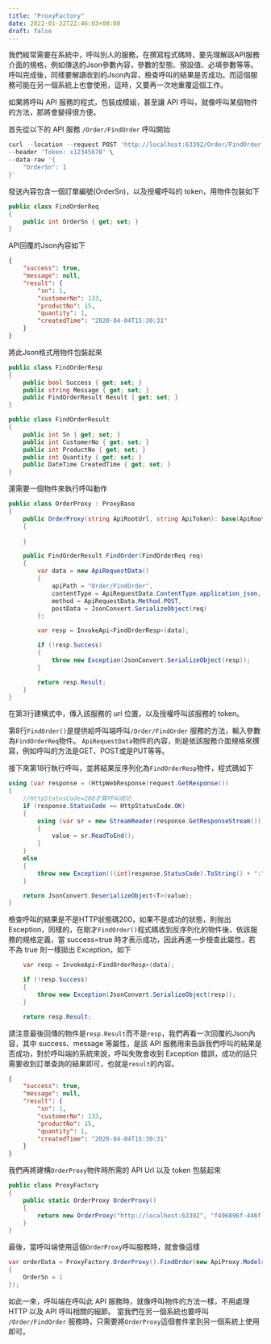 ```yaml
---
title: "ProxyFactory"
date: 2022-01-22T22:46:03+08:00
draft: false
---
```


我們經常需要在系統中，呼叫別人的服務，在撰寫程式碼時，要先理解該API服務介面的規格，例如傳送的Json參數內容，參數的型態、預設值、必填參數等等。呼叫完成後，同樣要解讀收到的Json內容，檢查呼叫的結果是否成功。而這個服務可能在另一個系統上也會使用，這時，又要再一次地重覆這個工作。

如果將呼叫 API 服務的程式，包裝成模組，甚至讓 API 呼叫，就像呼叫某個物件的方法，那將會變得很方便。

首先從以下的 API 服務 `/Order/FindOrder` 呼叫開始
```r
curl --location --request POST 'http://localhost:63392/Order/FindOrder' \
--header 'Token: x12345678' \
--data-raw '{
    "OrderSn": 1
}'
```
發送內容包含一個訂單編號(OrderSn)，以及授權呼叫的 token，用物件包裝如下
```c#
public class FindOrderReq
{
    public int OrderSn { get; set; }        
}
```
API回覆的Json內容如下
```json
{
    "success": true,
    "message": null,
    "result": {
        "sn": 1,
        "customerNo": 133,
        "productNo": 15,
        "quantity": 1,
        "createdTime": "2020-04-04T15:30:31"
    }
}
```
將此Json格式用物件包裝起來
```c#
public class FindOrderResp
{
    public bool Success { get; set; }
    public string Message { get; set; }
    public FindOrderResult Result { get; set; }
}

public class FindOrderResult
{
    public int Sn { get; set; }
    public int CustomerNo { get; set; }
    public int ProductNo { get; set; }
    public int Quantity { get; set; }
    public DateTime CreatedTime { get; set; }
}
```
還需要一個物件來執行呼叫動作
```c#
public class OrderProxy : ProxyBase
{
    public OrderProxy(string ApiRootUrl, string ApiToken): base(ApiRootUrl, ApiToken)
    {
        
    }

    public FindOrderResult FindOrder(FindOrderReq req)
    {
        var data = new ApiRequestData()
        {
            apiPath = "Order/FindOrder",
            contentType = ApiRequestData.ContentType.application_json,
            method = ApiRequestData.Method.POST,
            postData = JsonConvert.SerializeObject(req)
        };

        var resp = InvokeApi<FindOrderResp>(data);

        if (!resp.Success)
        {
            throw new Exception(JsonConvert.SerializeObject(resp));
        }

        return resp.Result;
    }
}
```
在第3行建構式中，傳入該服務的 url 位置，以及授權呼叫該服務的 token。

第8行`FindOrder()`是提供給呼叫端呼叫`/Order/FindOrder` 服務的方法，輸入參數為`FindOrderReq`物件。
`ApiRequestData`物件的內容，則是依該服務介面規格來撰寫，例如呼叫的方法是GET、POST或是PUT等等。

接下來第18行執行呼叫，並將結果反序列化為`FindOrderResp`物件，程式碼如下
```c#
using (var response = (HttpWebResponse)request.GetResponse())
{
    //HttpStatusCode=200才算呼叫成功
    if (response.StatusCode == HttpStatusCode.OK)
    {
        using (var sr = new StreamReader(response.GetResponseStream()))
        {
            value = sr.ReadToEnd();
        }
    }
    else
    {
        throw new Exception(((int)response.StatusCode).ToString() + ":" + response.StatusDescription);
    }

    return JsonConvert.DeserializeObject<T>(value);
}
```
檢查呼叫的結果是不是HTTP狀態碼200，如果不是成功的狀態，則抛出 Exception，同樣的，在剛才`FindOrder()`程式碼收到反序列化的物件後，依該服務的規格定義，當 success=true 時才表示成功，因此再進一步檢查此屬性，若不為 true 則一樣拋出 Exception，如下
```c#
    var resp = InvokeApi<FindOrderResp>(data);

    if (!resp.Success)
    {
        throw new Exception(JsonConvert.SerializeObject(resp));
    }

    return resp.Result;
```
請注意最後回傳的物件是`resp.Result`而不是`resp`，我們再看一次回覆的Json內容，其中 success、message 等屬性，是該 API 服務用來告訴我們呼叫的結果是否成功，對於呼叫端的系統來說，呼叫失敗會收到 Exception 錯誤，成功的話只需要收到訂單查詢的結果即可，也就是`result`的內容。
```json
{
    "success": true,
    "message": null,
    "result": {
        "sn": 1,
        "customerNo": 133,
        "productNo": 15,
        "quantity": 1,
        "createdTime": "2020-04-04T15:30:31"
    }
}
```
我們再將建構`OrderProxy`物件時所需的 API Url 以及 token 包裝起來
```c#
public class ProxyFactory
{
    public static OrderProxy OrderProxy()
    {
        return new OrderProxy("http://localhost:63392", "f496896f-446f-4a5b-97c4-b6d12f66a22c");
    }
}
```
最後，當呼叫端使用這個`OrderProxy`呼叫服務時，就會像這樣
```c#
var orderData = ProxyFactory.OrderProxy().FindOrder(new ApiProxy.Models.Order.FindOrderReq()
{
    OrderSn = 1
});
```            
如此一來，呼叫端在呼叫此 API 服務時，就像呼叫物件的方法一樣，不用處理 HTTP 以及 API 呼叫相關的細節。
當我們在另一個系統也要呼叫 `/Order/FindOrder` 服務時，只需要將`OrderProxy`這個套件拿到另一個系統上使用即可。

